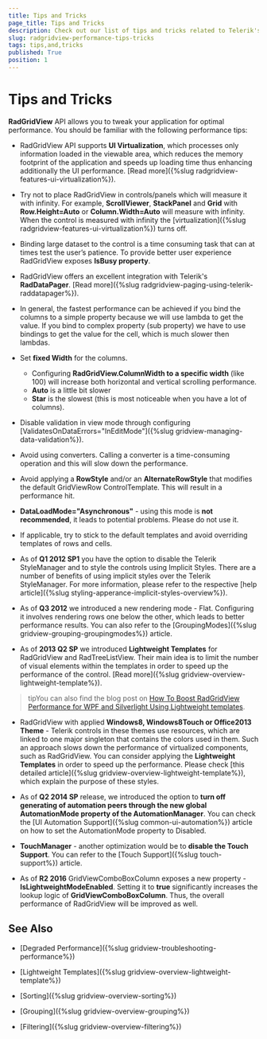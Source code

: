 ```yaml
---
title: Tips and Tricks
page_title: Tips and Tricks
description: Check out our list of tips and tricks related to Telerik's WPF DataGrid that will help you tweak your application for optimal performance.
slug: radgridview-performance-tips-tricks
tags: tips,and,tricks
published: True
position: 1
---
```


# Tips and Tricks

__RadGridView__ API allows you to tweak your application for optimal performance. You should be familiar with the following performance tips:

* RadGridView API supports __UI Virtualization__, which processes only information loaded in the viewable area, which reduces the memory footprint of the application and speeds up loading time thus enhancing additionally the UI performance. [Read more]({%slug radgridview-features-ui-virtualization%}).
          
* Try not to place RadGridView in controls/panels which will measure it with infinity. For example, __ScrollViewer__, __StackPanel__ and __Grid__ with __Row.Height=Auto__ or __Column.Width=Auto__ will measure with infinity. When the control is measured with infinity the [virtualization]({%slug radgridview-features-ui-virtualization%}) turns off.  

* Binding large dataset to the control is a time consuming task that can at times test the user’s patience. To provide better user experience RadGridView exposes __IsBusy property__.
            
* RadGridView offers an excellent integration with Telerik's __RadDataPager__. [Read more]({%slug radgridview-paging-using-telerik-raddatapager%}).

* In general, the fastest performance can be achieved if you bind the columns to a simple property because we will use lambda to get the value. If you bind to complex property (sub property) we have to use bindings to get the value for the cell, which is much slower then lambdas.            

* Set __fixed Width__ for the columns. 
	* Configuring __RadGridView.ColumnWidth to a specific width__ (like 100) will increase both horizontal and vertical scrolling performance. 
	* __Auto__ is a little bit slower 
	* __Star__ is the slowest (this is most noticeable when you have a lot of columns).

* Disable validation in view mode through configuring [ValidatesOnDataErrors="InEditMode"]({%slug gridview-managing-data-validation%}).

* Avoid using converters. Calling a converter is a time-consuming operation and this will slow down the performance.

* Avoid applying a __RowStyle__ and/or an __AlternateRowStyle__ that modifies the default GridViewRow ControlTemplate. This will result in a performance hit.
            
* __DataLoadMode="Asynchronous"__ - using this mode is __not recommended__, it leads to potential problems. Please do not use it.        

* If applicable, try to stick to the default templates and avoid overriding templates of rows and cells.
            
* As of __Q1 2012 SP1__ you have the option to disable the Telerik StyleManager and to style the controls using Implicit Styles. There are a number of benefits of using implicit styles over the Telerik StyleManager. For more information, please refer to the respective [help article]({%slug styling-apperance-implicit-styles-overview%}).
            
* As of __Q3 2012__ we introduced a new rendering mode - Flat. Configuring it involves rendering rows one below the other, which leads to better performance results. You can also refer to the [GroupingModes]({%slug gridview-grouping-groupingmodes%}) article.
              
* As of __2013 Q2 SP__ we introduced __Lightweight Templates__ for RadGridView and RadTreeListView. Their main idea is to limit the number of visual elements within the templates in order to speed up the performance of the control. [Read more]({%slug gridview-overview-lightweight-template%}).

>tipYou can also find the blog post on [How To Boost RadGridView Performance for WPF and Silverlight Using Lightweight templates](http://www.telerik.com/blogs/how-to-boost-radgridview-performance-for-wpf-and-silverlight-using-lightweight-templates).

* RadGridView with applied __Windows8, Windows8Touch or Office2013 Theme__
                - Telerik controls in these themes use resources, which are linked to one major singleton that contains the colors used in them. Such an approach slows down the performance of virtualized components, such as RadGridView. You can consider applying the __Lightweight Templates__ in order to speed up the performance. Please check [this detailed article]({%slug gridview-overview-lightweight-template%}), which explain the purpose of these styles.
              
* As of __Q2 2014 SP__ release, we introduced the option to __turn off generating of automation peers through the new global AutomationMode property of the AutomationManager__. You can check the [UI Automation Support]({%slug common-ui-automation%}) article on how to set the AutomationMode property to Disabled.
            
* __TouchManager__ -  another optimization would be to __disable the Touch Support__. You can refer to the [Touch Support]({%slug touch-support%}) article.

* As of __R2 2016__ GridViewComboBoxColumn exposes a new property - __IsLightweightModeEnabled__. Setting it to __true__ significantly increases the lookup logic of __GridViewComboBoxColumn__. Thus, the overall performance of RadGridView will be improved as well.
            
## See Also

 * [Degraded Performance]({%slug gridview-troubleshooting-performance%})

 * [Lightweight Templates]({%slug gridview-overview-lightweight-template%})

 * [Sorting]({%slug gridview-overview-sorting%})

 * [Grouping]({%slug gridview-overview-grouping%})

 * [Filtering]({%slug gridview-overview-filtering%})

